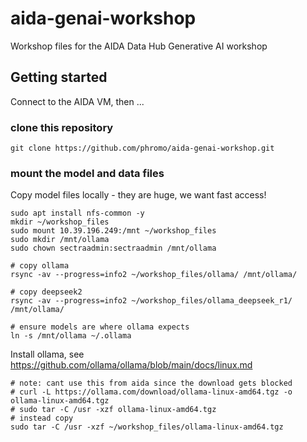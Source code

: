 # aida-genai-workshop
Workshop files for the AIDA Data Hub Generative AI workshop


## Getting started

Connect to the AIDA VM, then ...

### clone this repository

```
git clone https://github.com/phromo/aida-genai-workshop.git
```

### mount the model and data files

Copy model files locally - they are huge, we want fast access!

```
sudo apt install nfs-common -y
mkdir ~/workshop_files
sudo mount 10.39.196.249:/mnt ~/workshop_files
sudo mkdir /mnt/ollama
sudo chown sectraadmin:sectraadmin /mnt/ollama

# copy ollama
rsync -av --progress=info2 ~/workshop_files/ollama/ /mnt/ollama/

# copy deepseek2
rsync -av --progress=info2 ~/workshop_files/ollama_deepseek_r1/ /mnt/ollama/

# ensure models are where ollama expects
ln -s /mnt/ollama ~/.ollama
```

Install ollama, see https://github.com/ollama/ollama/blob/main/docs/linux.md


```
# note: cant use this from aida since the download gets blocked
# curl -L https://ollama.com/download/ollama-linux-amd64.tgz -o ollama-linux-amd64.tgz
# sudo tar -C /usr -xzf ollama-linux-amd64.tgz
# instead copy
sudo tar -C /usr -xzf ~/workshop_files/ollama-linux-amd64.tgz

```
